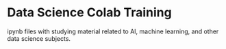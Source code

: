 # Data Science Colab Training

ipynb files with studying material related to AI, machine learning, and other data science subjects. 
